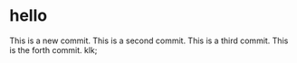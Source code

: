 # hello

This is a new commit.
This is a second commit.
This is a third commit.
This is the forth commit.
klk;

